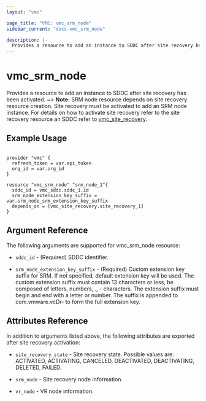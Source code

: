 ```yaml
---
layout: "vmc"

page_title: "VMC: vmc_srm_node"
sidebar_current: "docs-vmc_srm_node"

description: |-
  Provides a resource to add an instance to SDDC after site recovery has been activated.
---
```


# vmc_srm_node

 Provides a resource to add an instance to SDDC after site recovery has been activated.
~> **Note:** SRM node resource depends on site recovery resource creation. Site recovery must be activated to add an SRM node instance. For details on how to activate site recovery refer to the site recovery resource an SDDC refer to [vmc_site_recovery](https://www.terraform.io/docs/providers/vmc/r/site_recovery.html).

## Example Usage

```hcl

provider "vmc" {
  refresh_token = var.api_token
  org_id = var.org_id
}

resource "vmc_srm_node" "srm_node_1"{
  sddc_id = vmc_sddc.sddc_1.id
  srm_node_extension_key_suffix = var.srm_node_srm_extension_key_suffix
  depends_on = [vmc_site_recovery.site_recovery_1]
}

```

## Argument Reference

The following arguments are supported for vmc_srm_node resource:

* `sddc_id` - (Required) SDDC identifier.

* `srm_node_extension_key_suffix` - (Required) Custom extension key suffix for SRM. If not specified, default extension key will be used. 
The custom extension suffix must contain 13 characters or less, be composed of letters, numbers, ., - characters. The extension suffix must begin and end with a letter or number. The suffix is appended to com.vmware.vcDr- to form the full extension key.

## Attributes Reference

In addition to arguments listed above, the following attributes are exported after site recovery activation:

* `site_recovery_state` - Site recovery state. Possible values are: ACTIVATED, ACTIVATING, CANCELED, DEACTIVATED, DEACTIVATING, DELETED, FAILED.

* `srm_node` - Site recovery node information.

* `vr_node` - VR node information.
